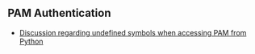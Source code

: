 ## PAM Authentication ##

  * [Discussion regarding undefined symbols when accessing PAM from Python](http://groups.google.com/group/linux.redhat.pam/browse_thread/thread/b7c67e988997698d/db78900b5bb918ab?lnk=st&q=pam_get_item+undefined+symbol&rnum=6#db78900b5bb918ab)